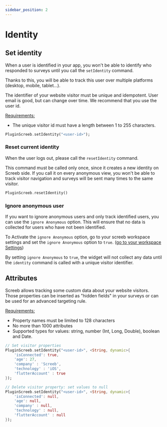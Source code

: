 ```yaml
---
sidebar_position: 2
---
```


# Identity

## Set identity

When a user is identified in your app, you won't be able to identify who responded to surveys until you call the `setIdentity` command.

Thanks to this, you will be able to track this user over multiple platforms (desktop, mobile, tablet...).

The identifier of your website visitor must be unique and idempotent. User email is good, but can change over time. We recommend that you use the user id.

<u>Requirements:</u>

* The unique visitor id must have a length between 1 to 255 characters.

```dart
PluginScreeb.setIdentity("<user-id>");
```

### Reset current identity

When the user logs out, please call the `resetIdentity` command.

This command must be called only once, since it creates a new identity on Screeb side. If you call it on every anonymous view, you won't be able to track visitor navigation and surveys will be sent many times to the same visitor.

```dart
PluginScreeb.resetIdentity()
```

### Ignore anonymous user

If you want to ignore anonymous users and only track identified users, you can use the `ignore Anonymous` option. This will ensure that no data is collected for users who have not been identified.

To Activate the `ignore Anonymous` option, go to your screeb workspace settings and set the `ignore Anonymous` option to `true`.
([go to your workspace Settings](https://admin.screeb.app/org/last/settings/behaviour))


By setting `ignore Anonymous` to `true`, the widget will not collect any data until the `identity` command is called with a unique visitor identifier.

## Attributes

Screeb allows tracking some custom data about your website visitors. Those properties can be inserted as "hidden fields" in your surveys or can be used for an advanced targeting rule.

<u>Requirements:</u>

* Property names must be limited to 128 characters
* No more than 1000 attributes
* Supported types for values: string, number (Int, Long, Double), boolean and Date.

```dart
// Set visitor properties
PluginScreeb.setIdentity("<user-id>", <String, dynamic>{
    'isConnected': true,
    'age': 27,
    'company' : 'Screeb',
    'technology' : 'iOS',
    'flutterAccount' : true
});

// Delete visitor property: set values to null
PluginScreeb.setIdentity("<user-id>", <String, dynamic>{
    'isConnected': null,
    'age': null,
    'company' : null,
    'technology' : null,
    'flutterAccount' : null
});
```
